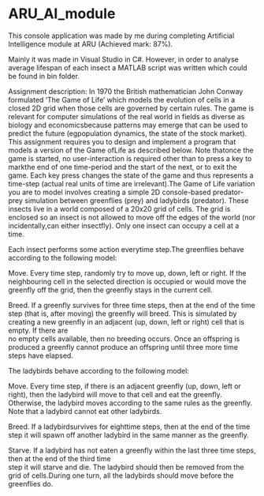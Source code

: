# ARU_AI_module

This console application was made by me during completing Artificial Intelligence module at ARU (Achieved mark: 87%).

Mainly it was made in Visual Studio in C#. However, in order to analyse average lifespan of each insect a MATLAB script
was written which could be found in bin folder.

Assignment description:
In 1970 the British mathematician John Conway formulated ‘The Game of Life’ which models the evolution of
cells in a closed 2D grid when those cells are governed by certain rules. The game is relevant for computer
simulations of the real world in fields as diverse as biology and economicsbecause patterns may emerge that 
can be used to predict the future (egpopulation  dynamics,  the  state  of  the  stock  market).  This assignment 
requires  you  to  design and implement a program that models a version of the Game ofLife as described below. Note
thatonce the game is started, no user-interaction is required other than to press a key to markthe end of one time-period
and the start of the next, or to exit the game. Each key press changes  the  state  of  the  game  and  thus  represents 
a  time-step  (actual real units  of  time  are irrelevant).The  Game  of  Life  variation  you  are  to  model  involves
creating  a  simple  2D console-based predator-prey  simulation  between  greenflies  (prey)  and  ladybirds  (predator). 
These  insects live in  a  world  composed  of  a  20x20  grid  of  cells. The  grid  is  enclosed  so  an  insect  is  not 
allowed to move off the edges of the world (nor incidentally,can either insectfly). Only one insect can occupy a cell at a time.

Each insect performs some action everytime step.The greenflies behave according to the following model: 

Move.  Every  time  step,  randomly  try  to  move  up,  down,  left  or  right.  If  the neighbouring cell 
in the selected direction is occupied or would move the greenfly off the grid, then the greenfly stays in the current cell.

Breed. If a greenfly survives for three time steps, then at the end of the time step (that is, after moving) the greenfly will breed.
This is simulated by creating a new greenfly in  an  adjacent  (up,  down,  left  or  right)  cell  that  is  empty.  If  there  are  
no  empty  cells available,  then  no  breeding  occurs. Once  an  offspring  is  produced  a  greenfly  cannot produce an offspring 
until three more time steps have elapsed.

The ladybirds behave according to the following model:

Move. Every  time  step,  if  there  is  an  adjacent  greenfly  (up,  down,  left  or  right),  then the ladybird will move to that cell 
and eat the greenfly. Otherwise, the ladybird moves according  to  the  same  rules  as  the  greenfly.  Note  that  a  ladybird  cannot 
eat  other ladybirds.

Breed. If a ladybirdsurvives for eighttime steps, then at the end of the time step it will spawn off another ladybird in the same manner as
the greenfly.

Starve.  If  a  ladybird  has  not  eaten  a  greenfly  within  the  last  three  time  steps,  then  at the  end  of  the  third  time  
step  it  will  starve  and  die.  The  ladybird  should  then  be removed from the grid of cells.During one turn, all the ladybirds should 
move before the greenflies do.
